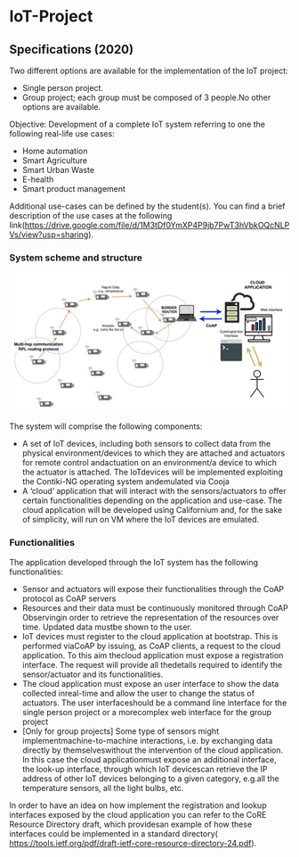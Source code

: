 # IoT-Project

## Specifications (2020)

Two different options are available for the implementation of the IoT project:

- Single person project.
- Group projec​t; each group ​must​ be composed of​ 3 people.No other options are available.

Objective​:
Development of a complete IoT system referring to one the following real-life
use cases:

- Home automation
- Smart Agriculture
- Smart Urban Waste
- E-health
- Smart product management

Additional use-cases can be defined by the student(s).
You can find a brief description of the use cases at the following link(<https://drive.google.com/file/d/1M3tDf0YmXP4P9jb7PwT3hVbkOQcNLPVs/view?usp=sharing>).

### System scheme and structure

![Alt text](resources/project-structure.png?raw=true "Project Structure")

The system will comprise the following components:

- A set of IoT devices, including both sensors to collect data from the physical environment/devices to which they are attached and actuators for remote control andactuation on an environment/a device to which the actuator is attached. The IoTdevices will be implemented exploiting the Contiki-NG operating system andemulated via Cooja
- A ‘cloud’ application that will interact with the sensors/actuators to offer certain functionalities depending on the application and use-case. The cloud application will be developed using Californium and, for the sake of simplicity, will run on VM where the IoT devices are emulated.

### Functionalities

The application developed through the IoT system has the following functionalities:

- Sensor and actuators will expose their functionalities through the CoAP protocol as CoAP servers
- Resources and their data must be continuously monitored through CoAP Observingin order to retrieve the representation of the resources over time. Updated data mustbe shown to the user.
- IoT devices must register to the cloud application at bootstrap. This is performed viaCoAP by issuing, as CoAP clients, a request to the cloud application. To this aim thecloud application must expose a registration interface. The request will provide all thedetails required to identify the sensor/actuator and its functionalities.
- The cloud application must expose an user interface to show the data collected inreal-time and allow the user to change the status of actuators. The user interfaceshould be a ​command line interface​ for the ​single person project​ or a morecomplex​ web interface​ for the ​group project​
- [​Only for group projects​] Some type of sensors might implementmachine-to-machine interactions, i.e. by exchanging data directly by themselveswithout the intervention of the cloud application. In this case the cloud applicationmust expose an additional interface, the look-up interface, through which IoT devicescan retrieve the IP address of other IoT devices belonging to a given category, e.g.all the temperature sensors, all the light bulbs, etc.

In order to have an idea on how implement the registration and lookup interfaces exposed by the cloud application you can refer to the ​CoRE Resource Directory​ draft, which providesan example of how these interfaces could be implemented in a standard directory(​<https://tools.ietf.org/pdf/draft-ietf-core-resource-directory-24.pdf​>).
